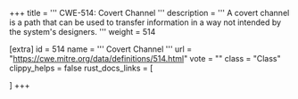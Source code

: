 +++
title = '''
CWE-514: Covert Channel
'''
description	= '''
A covert channel is a path that can be used to transfer information in a way not intended by the system's designers.
'''
weight = 514

[extra]
id = 514
name = '''
Covert Channel
'''
url = "https://cwe.mitre.org/data/definitions/514.html"
vote = ""
class = "Class"
clippy_helps = false
rust_docs_links = [
	
]
+++
